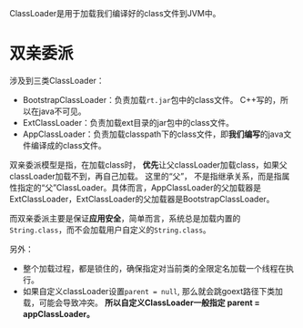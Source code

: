ClassLoader是用于加载我们编译好的class文件到JVM中。

# 双亲委派
涉及到三类ClassLoader：
- BootstrapClassLoader：负责加载`rt.jar`包中的class文件。 C++写的，所以在java不可见。
- ExtClassLoader：负责加载ext目录的jar包中的class文件。
- AppClassLoader：负责加载classpath下的class文件，即**我们编写**的java文件编译成的class文件。

双亲委派模型是指，在加载class时， **优先**让父classLoader加载class，如果父classLoader加载不到，再自己加载。 这里的“父”， 不是指继承关系，而是指属性指定的“父”ClassLoader。具体而言，AppClassLoader的父加载器是ExtClassLoader，ExtClassLoader的父加载器是BootstrapClassLoader。

而双亲委派主要是保证**应用安全**，简单而言，系统总是加载内置的`String.class`，而不会加载用户自定义的`String.class`。

另外：
- 整个加载过程，都是锁住的，确保指定对当前类的全限定名加载一个线程在执行。
- 如果自定义classLoader设置`parent = null`, 那么就会跳goext路径下类加载，可能会导致冲突。 **所以自定义ClassLoader一般指定 parent = appClassLoader。**
